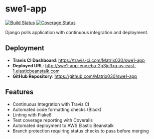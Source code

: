 # swe1-app

[![Build Status](https://app.travis-ci.com/Matrix030/swe1-app.svg?token=WHHjuyD4b8zGdFuFp8yp&branch=master)](https://travis-ci.com/Matrix030/swe1-app)
[![Coverage Status](https://coveralls.io/repos/github/Matrix030/swe1-app/badge.svg?branch=test-branch)](https://coveralls.io/github/Matrix030/swe1-app?branch=test-branch)

Django polls application with continuous integration and deployment.

## Deployment

- **Travis CI Dashboard**: https://travis-ci.com/Matrix030/swe1-app
- **Deployed URL**: http://swe1-app-env.eba-2g3jc3xq.us-east-1.elasticbeanstalk.com
- **GitHub Repository**: https://github.com/Matrix030/swe1-app

## Features

- Continuous Integration with Travis CI
- Automated code formatting checks (Black)
- Linting with Flake8
- Test coverage reporting with Coveralls
- Automated deployment to AWS Elastic Beanstalk
- Branch protection requiring status checks to pass before merging
